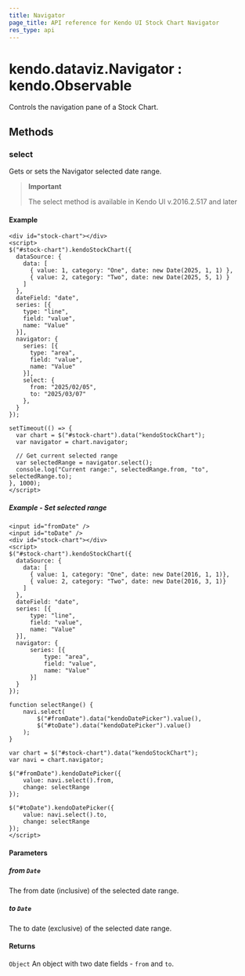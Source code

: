 ```yaml
---
title: Navigator
page_title: API reference for Kendo UI Stock Chart Navigator
res_type: api
---
```


# kendo.dataviz.Navigator : kendo.Observable
Controls the navigation pane of a Stock Chart.

## Methods

### select
Gets or sets the Navigator selected date range.

> **Important**
>
> The select method is available in Kendo UI v.2016.2.517 and later

#### Example

    <div id="stock-chart"></div>
    <script>
    $("#stock-chart").kendoStockChart({
      dataSource: {
        data: [
          { value: 1, category: "One", date: new Date(2025, 1, 1) },
          { value: 2, category: "Two", date: new Date(2025, 5, 1) }
        ]
      },
      dateField: "date",
      series: [{
        type: "line",
        field: "value",
        name: "Value"
      }],
      navigator: {
        series: [{
          type: "area",
          field: "value",
          name: "Value"
        }],
        select: {
          from: "2025/02/05",
          to: "2025/03/07"
        },
      }
    });

    setTimeout(() => {
      var chart = $("#stock-chart").data("kendoStockChart");
      var navigator = chart.navigator;

      // Get current selected range
      var selectedRange = navigator.select();
      console.log("Current range:", selectedRange.from, "to", selectedRange.to);
    }, 1000);    
    </script>

##### Example - Set selected range
    <input id="fromDate" />
    <input id="toDate" />
    <div id="stock-chart"></div>
    <script>
    $("#stock-chart").kendoStockChart({
      dataSource: {
        data: [
          { value: 1, category: "One", date: new Date(2016, 1, 1)},
          { value: 2, category: "Two", date: new Date(2016, 3, 1)}
        ]
      },
      dateField: "date",
      series: [{
          type: "line",
          field: "value",
          name: "Value"
      }],
      navigator: {
          series: [{
              type: "area",
              field: "value",
              name: "Value"
          }]
      }
    });

    function selectRange() {
        navi.select(
            $("#fromDate").data("kendoDatePicker").value(),
            $("#toDate").data("kendoDatePicker").value()
        );
    }

    var chart = $("#stock-chart").data("kendoStockChart");
    var navi = chart.navigator;

    $("#fromDate").kendoDatePicker({
        value: navi.select().from,
        change: selectRange
    });

    $("#toDate").kendoDatePicker({
        value: navi.select().to,
        change: selectRange
    });
    </script>

#### Parameters

##### from `Date`
The from date (inclusive) of the selected date range.

##### to `Date`
The to date (exclusive) of the selected date range.

#### Returns
`Object` An object with two date fields - `from` and `to`.

